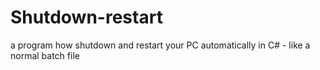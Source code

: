 # Shutdown-restart
a program how shutdown and restart your PC automatically in C# - like a normal batch file
